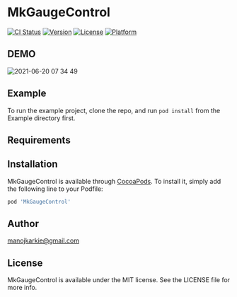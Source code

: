 # MkGaugeControl

[![CI Status](https://img.shields.io/travis/manojkarkie@gmail.com/MkGaugeControl.svg?style=flat)](https://travis-ci.org/manojkarkie@gmail.com/MkGaugeControl)
[![Version](https://img.shields.io/cocoapods/v/MkGaugeControl.svg?style=flat)](https://cocoapods.org/pods/MkGaugeControl)
[![License](https://img.shields.io/cocoapods/l/MkGaugeControl.svg?style=flat)](https://cocoapods.org/pods/MkGaugeControl)
[![Platform](https://img.shields.io/cocoapods/p/MkGaugeControl.svg?style=flat)](https://cocoapods.org/pods/MkGaugeControl)

## DEMO

![2021-06-20 07 34 49](https://user-images.githubusercontent.com/13829109/122659710-448a1180-d19a-11eb-93e7-4452a3466bae.gif)


## Example

To run the example project, clone the repo, and run `pod install` from the Example directory first.

## Requirements

## Installation

MkGaugeControl is available through [CocoaPods](https://cocoapods.org). To install
it, simply add the following line to your Podfile:

```ruby
pod 'MkGaugeControl'
```

## Author

manojkarkie@gmail.com

## License

MkGaugeControl is available under the MIT license. See the LICENSE file for more info.
